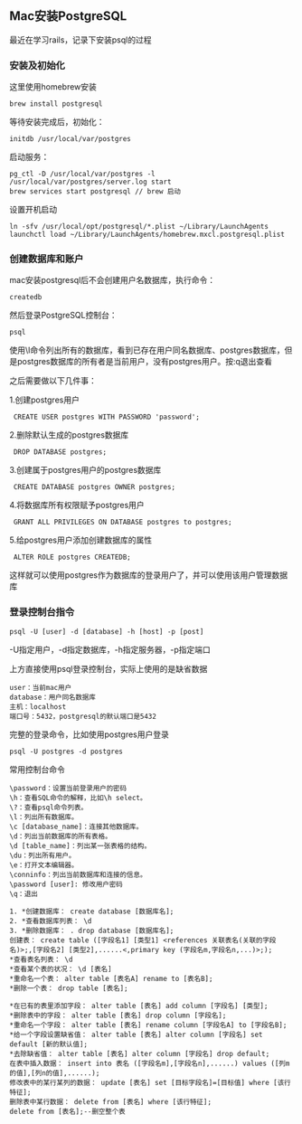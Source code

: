 ## Mac安装PostgreSQL
最近在学习rails，记录下安装psql的过程

### 安装及初始化
这里使用homebrew安装

```brew install postgresql```

等待安装完成后，初始化：

```initdb /usr/local/var/postgres```

启动服务：

```
pg_ctl -D /usr/local/var/postgres -l /usr/local/var/postgres/server.log start
brew services start postgresql // brew 启动
```

设置开机启动

```
ln -sfv /usr/local/opt/postgresql/*.plist ~/Library/LaunchAgents
launchctl load ~/Library/LaunchAgents/homebrew.mxcl.postgresql.plist
```


### 创建数据库和账户
mac安装postgresql后不会创建用户名数据库，执行命令：

`createdb`

然后登录PostgreSQL控制台：

`psql`

使用\l命令列出所有的数据库，看到已存在用户同名数据库、postgres数据库，但是postgres数据库的所有者是当前用户，没有postgres用户。按:q退出查看

之后需要做以下几件事：

1.创建postgres用户

` CREATE USER postgres WITH PASSWORD 'password';`

2.删除默认生成的postgres数据库

` DROP DATABASE postgres;`

3.创建属于postgres用户的postgres数据库

` CREATE DATABASE postgres OWNER postgres;`

4.将数据库所有权限赋予postgres用户

` GRANT ALL PRIVILEGES ON DATABASE postgres to postgres;`

5.给postgres用户添加创建数据库的属性

` ALTER ROLE postgres CREATEDB;`

这样就可以使用postgres作为数据库的登录用户了，并可以使用该用户管理数据库

### 登录控制台指令
`psql -U [user] -d [database] -h [host] -p [post]`

-U指定用户，-d指定数据库，-h指定服务器，-p指定端口

上方直接使用psql登录控制台，实际上使用的是缺省数据

```
user：当前mac用户
database：用户同名数据库
主机：localhost
端口号：5432，postgresql的默认端口是5432
```
完整的登录命令，比如使用postgres用户登录

`psql -U postgres -d postgres`

常用控制台命令
```
\password：设置当前登录用户的密码
\h：查看SQL命令的解释，比如\h select。
\?：查看psql命令列表。
\l：列出所有数据库。
\c [database_name]：连接其他数据库。
\d：列出当前数据库的所有表格。
\d [table_name]：列出某一张表格的结构。
\du：列出所有用户。
\e：打开文本编辑器。
\conninfo：列出当前数据库和连接的信息。
\password [user]: 修改用户密码
\q：退出
```

```
1. *创建数据库： create database [数据库名]; 
2. *查看数据库列表： \d 
3. *删除数据库： . drop database [数据库名]; 
创建表： create table ([字段名1] [类型1] <references 关联表名(关联的字段名)>;,[字段名2] [类型2],......<,primary key (字段名m,字段名n,...)>;); 
*查看表名列表： \d 
*查看某个表的状况： \d [表名] 
*重命名一个表： alter table [表名A] rename to [表名B]; 
*删除一个表： drop table [表名]; 

*在已有的表里添加字段： alter table [表名] add column [字段名] [类型]; 
*删除表中的字段： alter table [表名] drop column [字段名]; 
*重命名一个字段： alter table [表名] rename column [字段名A] to [字段名B]; 
*给一个字段设置缺省值： alter table [表名] alter column [字段名] set default [新的默认值]; 
*去除缺省值： alter table [表名] alter column [字段名] drop default; 
在表中插入数据： insert into 表名 ([字段名m],[字段名n],......) values ([列m的值],[列n的值],......); 
修改表中的某行某列的数据： update [表名] set [目标字段名]=[目标值] where [该行特征]; 
删除表中某行数据： delete from [表名] where [该行特征]; 
delete from [表名];--删空整个表
```